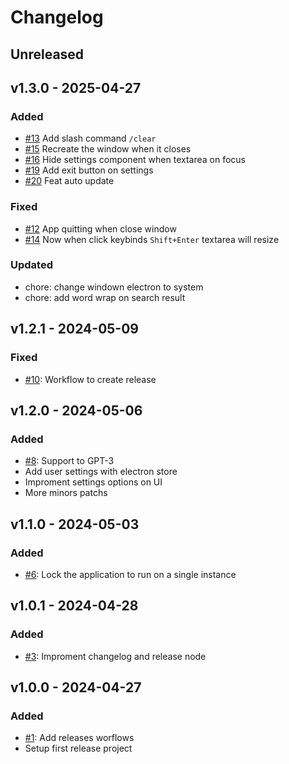 # Changelog

## Unreleased

## v1.3.0 - 2025-04-27

### Added

- [#13](https://github.com/erickmaria/sunch/pull/13) Add slash command `/clear`
- [#15](https://github.com/erickmaria/sunch/pull/15) Recreate the window when it closes
- [#16](https://github.com/erickmaria/sunch/pull/16) Hide settings component when textarea on focus
- [#19](https://github.com/erickmaria/sunch/pull/19) Add exit button on settings
- [#20](https://github.com/erickmaria/sunch/pull/20) Feat auto update

### Fixed

- [#12](https://github.com/erickmaria/sunch/pull/12) App quitting when close window
- [#14](https://github.com/erickmaria/sunch/pull/14) Now when click keybinds `Shift+Enter` textarea will resize

### Updated

- chore: change windown electron to system
- chore: add word wrap on search result

## v1.2.1 - 2024-05-09

### Fixed

- [#10](https://github.com/erickmaria/sunch/pull/10): Workflow to create release 

## v1.2.0 - 2024-05-06

### Added

- [#8](https://github.com/erickmaria/sunch/pull/8): Support to GPT-3
- Add user settings with electron store
- Improment settings options on UI
- More minors patchs

## v1.1.0 - 2024-05-03

### Added

- [#6](https://github.com/erickmaria/sunch/pull/6): Lock the application to run on a single instance

## v1.0.1 - 2024-04-28

### Added

- [#3](https://github.com/erickmaria/sunch/pull/3): Improment changelog and release node

## v1.0.0 - 2024-04-27

### Added

- [#1](https://github.com/erickmaria/sunch/pull/1): Add releases worflows 
- Setup first release project 

